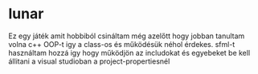 # lunar

Ez egy játék amit hobbiból csináltam még azelőtt hogy jobban tanultam volna c++ OOP-t igy a class-os és működésük néhol érdekes.
sfml-t használtam hozzá igy hogy működjön az includokat és egyebeket be kell állitani a visual studioban a project-propertiesnél
